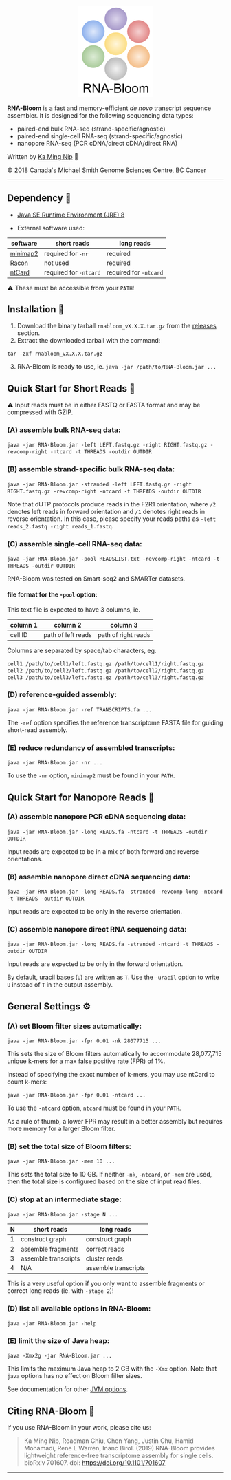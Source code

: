 <p align="center">
  <img src="rnabloom_logo.png" alt="RNA-Bloom's logo"/>
</p>

**RNA-Bloom** is a fast and memory-efficient *de novo* transcript sequence assembler. It is designed for the following sequencing data types:
* paired-end bulk RNA-seq (strand-specific/agnostic)
* paired-end single-cell RNA-seq (strand-specific/agnostic)
* nanopore RNA-seq (PCR cDNA/direct cDNA/direct RNA)

Written by [Ka Ming Nip](mailto:kmnip@bcgsc.ca) :email:

:copyright: 2018 Canada's Michael Smith Genome Sciences Centre, BC Cancer

--------------------------------------------------------------------------------

## Dependency :pushpin:

* [Java SE Runtime Environment (JRE) 8](http://www.oracle.com/technetwork/java/javase/downloads/jre8-downloads-2133155.html)

* External software used:

| software                                    | short reads            | long reads             |
| ------------------------------------------- | ---------------------- | ---------------------- |
| [minimap2](https://github.com/lh3/minimap2) | required for `-nr`     | required               |
| [Racon](https://github.com/lbcb-sci/racon)  | not used               | required               |
| [ntCard](https://github.com/bcgsc/ntCard)   | required for `-ntcard` | required for `-ntcard` |

:warning: These must be accessible from your `PATH`!

## Installation :wrench:

1. Download the binary tarball `rnabloom_vX.X.X.tar.gz` from the [releases](https://github.com/bcgsc/RNA-Bloom/releases) section.
2. Extract the downloaded tarball with the command:
```
tar -zxf rnabloom_vX.X.X.tar.gz
```
3. RNA-Bloom is ready to use, ie. `java -jar /path/to/RNA-Bloom.jar ...`



## Quick Start for Short Reads :running:

:warning: Input reads must be in either FASTQ or FASTA format and may be compressed with GZIP. 

### (A) assemble bulk RNA-seq data:
```
java -jar RNA-Bloom.jar -left LEFT.fastq.gz -right RIGHT.fastq.gz -revcomp-right -ntcard -t THREADS -outdir OUTDIR
```

### (B) assemble strand-specific bulk RNA-seq data:
```
java -jar RNA-Bloom.jar -stranded -left LEFT.fastq.gz -right RIGHT.fastq.gz -revcomp-right -ntcard -t THREADS -outdir OUTDIR
```
Note that dUTP protocols produce reads in the F2R1 orientation, where `/2` denotes left reads in forward orientation and `/1` denotes right reads in reverse orientation. In this case, please specify your reads paths as `-left reads_2.fastq -right reads_1.fastq`.

### (C) assemble single-cell RNA-seq data:
```
java -jar RNA-Bloom.jar -pool READSLIST.txt -revcomp-right -ntcard -t THREADS -outdir OUTDIR
```
RNA-Bloom was tested on Smart-seq2 and SMARTer datasets.

#### file format for the `-pool` option:

This text file is expected to have 3 columns, ie.

| column 1 | column 2           | column 3            |
| -------- | ------------------ | ------------------- |
| cell ID  | path of left reads | path of right reads |

Columns are separated by space/tab characters, eg.

```
cell1 /path/to/cell1/left.fastq.gz /path/to/cell1/right.fastq.gz
cell2 /path/to/cell2/left.fastq.gz /path/to/cell2/right.fastq.gz
cell3 /path/to/cell3/left.fastq.gz /path/to/cell3/right.fastq.gz
```

### (D) reference-guided assembly:
```
java -jar RNA-Bloom.jar -ref TRANSCRIPTS.fa ...
```
The `-ref` option specifies the reference transcriptome FASTA file for guiding short-read assembly.

### (E) reduce redundancy of assembled transcripts:
```
java -jar RNA-Bloom.jar -nr ...
```
To use the `-nr` option, `minimap2` must be found in your `PATH`.



## Quick Start for Nanopore Reads :running:

### (A) assemble nanopore PCR cDNA sequencing data:
```
java -jar RNA-Bloom.jar -long READS.fa -ntcard -t THREADS -outdir OUTDIR
```
Input reads are expected to be in a mix of both forward and reverse orientations.

### (B) assemble nanopore direct cDNA sequencing data:
```
java -jar RNA-Bloom.jar -long READS.fa -stranded -revcomp-long -ntcard -t THREADS -outdir OUTDIR
```
Input reads are expected to be only in the reverse orientation.

### (C) assemble nanopore direct RNA sequencing data:
```
java -jar RNA-Bloom.jar -long READS.fa -stranded -ntcard -t THREADS -outdir OUTDIR
```
Input reads are expected to be only in the forward orientation.

By default, uracil bases (`U`) are written as `T`. Use the `-uracil` option to write `U` instead of `T` in the output assembly.



## General Settings :gear:

### (A) set Bloom filter sizes automatically:
```
java -jar RNA-Bloom.jar -fpr 0.01 -nk 28077715 ...
```
This sets the size of Bloom filters automatically to accommodate 28,077,715 unique k-mers for a max false positive rate (FPR) of 1%.

Instead of specifying the exact number of k-mers, you may use ntCard to count k-mers:
```
java -jar RNA-Bloom.jar -fpr 0.01 -ntcard ...
```
To use the `-ntcard` option, `ntcard` must be found in your `PATH`.

As a rule of thumb, a lower FPR may result in a better assembly but requires more memory for a larger Bloom filter.

### (B) set the total size of Bloom filters:
```
java -jar RNA-Bloom.jar -mem 10 ...
```
This sets the total size to 10 GB. If neither `-nk`, `-ntcard`, or `-mem` are used, then the total size is configured based on the size of input read files.

### (C) stop at an intermediate stage:
```
java -jar RNA-Bloom.jar -stage N ...
```
| N   | short reads          | long reads           |
| --- | -------------------- | -------------------- |
| 1   | construct graph      | construct graph      |
| 2   | assemble fragments   | correct reads        |
| 3   | assemble transcripts | cluster reads        |
| 4   | N/A                  | assemble transcripts |

This is a very useful option if you only want to assemble fragments or correct long reads (ie. with `-stage 2`)!

### (D) list all available options in RNA-Bloom:
```
java -jar RNA-Bloom.jar -help
```

### (E) limit the size of Java heap:
```
java -Xmx2g -jar RNA-Bloom.jar ...
```
This limits the maximum Java heap to 2 GB with the `-Xmx` option. Note that `java` options has no effect on Bloom filter sizes.

See documentation for other [JVM options](https://docs.oracle.com/cd/E37116_01/install.111210/e23737/configuring_jvm.htm#OUDIG00071).



## Citing RNA-Bloom :scroll:

If you use RNA-Bloom in your work, please cite us:

> Ka Ming Nip, Readman Chiu, Chen Yang, Justin Chu, Hamid Mohamadi, Rene L Warren, Inanc Birol. (2019) RNA-Bloom provides lightweight reference-free transcriptome assembly for single cells. bioRxiv 701607. doi: https://doi.org/10.1101/701607

--------------------------------------------------------------------------------
